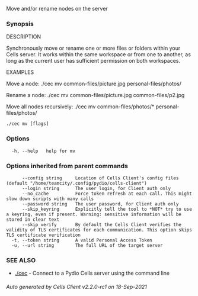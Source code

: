 Move and/or rename nodes on the server

### Synopsis


DESCRIPTION
	
  Synchronously move or rename one or more files or folders within your Cells server.
  It works within the same workspace or from one to another, as long as
  the current user has sufficient permission on both workspaces.

EXAMPLES

  Move a node:
  ./cec mv common-files/picture.jpg personal-files/photos/

  Rename a node:
  ./cec mv common-files/picture.jpg common-files/p2.jpg

  Move all nodes recursively:
  ./cec mv common-files/photos/* personal-files/photos/


```
./cec mv [flags]
```

### Options

```
  -h, --help   help for mv
```

### Options inherited from parent commands

```
      --config string     Location of Cells Client's config files (default "/home/teamcity/.config/pydio/cells-client")
      --login string      The user login, for Client auth only
      --no_cache          Force token refresh at each call. This might slow down scripts with many calls
      --password string   The user password, for Client auth only
      --skip_keyring      Explicitly tell the tool to *NOT* try to use a keyring, even if present. Warning: sensitive information will be stored in clear text
      --skip_verify       By default the Cells Client verifies the validity of TLS certificates for each communication. This option skips TLS certificate verification
  -t, --token string      A valid Personal Access Token
  -u, --url string        The full URL of the target server
```

### SEE ALSO

* [./cec](./cec)	 - Connect to a Pydio Cells server using the command line

###### Auto generated by Cells Client v2.2.0-rc1 on 18-Sep-2021
